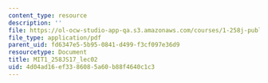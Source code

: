 ```yaml
---
content_type: resource
description: ''
file: https://ol-ocw-studio-app-qa.s3.amazonaws.com/courses/1-258j-public-transportation-systems-spring-2017/4d04ad16ef3386085a60b88f4640c1c3_MIT1_258JS17_lec02.pdf
file_type: application/pdf
parent_uid: fd6347e5-5b95-0841-d499-f3cf097e36d9
resourcetype: Document
title: MIT1_258JS17_lec02
uid: 4d04ad16-ef33-8608-5a60-b88f4640c1c3
---
```

